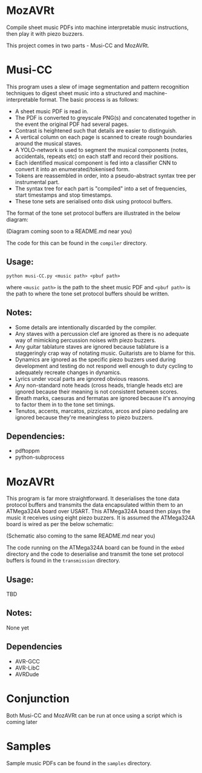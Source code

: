 # MozAVRt
Compile sheet music PDFs into machine interpretable music instructions, then play it with piezo buzzers.

This project comes in two parts - Musi-CC and MozAVRt.

# Musi-CC

This program uses a slew of image segmentation and pattern recognition techniques to digest sheet music into a structured and machine-interpretable format. The basic process is as follows:

* A sheet music PDF is read in.
* The PDF is converted to greyscale PNG(s) and concatenated together in the event the original PDF had several pages.
* Contrast is heightened such that details are easier to distinguish.
* A vertical column on each page is scanned to create rough boundaries around the musical staves.
* A YOLO-network is used to segment the musical components (notes, accidentals, repeats etc) on each staff and record their positions.
* Each identified musical component is fed into a classifier CNN to convert it into an enumerated/tokenised form.
* Tokens are reassembled in order, into a pseudo-abstract syntax tree per instrumental part.
* The syntax tree for each part is "compiled" into a set of frequencies, start timestamps and stop timestamps.
* These tone sets are serialised onto disk using protocol buffers.

The format of the tone set protocol buffers are illustrated in the below diagram:

(Diagram coming soon to a README.md near you)

The code for this can be found in the ```compiler``` directory.

## Usage:

```python musi-CC.py <music path> <pbuf path>```

where ```<music path>``` is the path to the sheet music PDF and ```<pbuf path>``` is the path to where the tone set protocol buffers should be written.

## Notes:
* Some details are intentionally discarded by the compiler.
* Any staves with a percussion clef are ignored as there is no adequate way of mimicking percussion noises with piezo buzzers.
* Any guitar tablature staves are ignored because tablature is a staggeringly crap way of notating music. Guitarists are to blame for this.
* Dynamics are ignored as the specific piezo buzzers used during development and testing do not respond well enough to duty cycling to adequately recreate changes in dynamics.
* Lyrics under vocal parts are ignored obvious reasons.
* Any non-standard note heads (cross heads, triangle heads etc) are ignored because their meaning is not consistent between scores.
* Breath marks, caesuras and fermatas are ignored because it's annoying to factor them in to the tone set timings.
* Tenutos, accents, marcatos, pizzicatos, arcos and piano pedaling are ignored because they're meaningless to piezo buzzers.

## Dependencies:
* pdftoppm
* python-subprocess


# MozAVRt

This program is far more straightforward. It deserialises the tone data protocol buffers and transmits the data encapsulated within them to an ATMega324A board over USART. This ATMega324A board then plays the music it receives using eight piezo buzzers. It is assumed the ATMega324A board is wired as per the below schematic:

(Schematic also coming to the same README.md near you)

The code running on the ATMega324A board can be found in the ```embed``` directory and the code to deserialise and transmit the tone set protocol buffers is found in the ```transmission``` directory.

## Usage:

TBD

## Notes:

None yet

## Dependencies
* AVR-GCC
* AVR-LibC
* AVRDude

# Conjunction

Both Musi-CC and MozAVRt can be run at once using a script which is coming later

# Samples

Sample music PDFs can be found in the ```samples``` directory.
